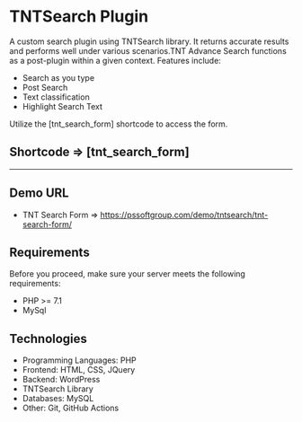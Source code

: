 # TNTSearch Plugin
A custom search plugin using TNTSearch library. It returns accurate results and performs well under various scenarios.TNT Advance Search functions as a post-plugin within a given context.
Features include:
* Search as you type
* Post Search
* Text classification
* Highlight Search Text

Utilize the [tnt_search_form] shortcode to access the form.
## Shortcode => [tnt_search_form]

---
## Demo  URL

* TNT Search Form => https://pssoftgroup.com/demo/tntsearch/tnt-search-form/

## Requirements

Before you proceed, make sure your server meets the following requirements:

* PHP >= 7.1
* MySql

## Technologies

- Programming Languages: PHP
- Frontend: HTML, CSS, JQuery
- Backend: WordPress
- TNTSearch Library
- Databases: MySQL
- Other: Git, GitHub Actions
  






